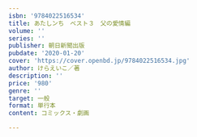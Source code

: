 ```yaml
---
isbn: '9784022516534'
title: あたしンち　ベスト３　父の愛情編
volume: ''
series: ''
publisher: 朝日新聞出版
pubdate: '2020-01-20'
cover: 'https://cover.openbd.jp/9784022516534.jpg'
author: けらえいこ／著
description: ''
price: '980'
genre: ''
target: 一般
format: 単行本
content: コミックス・劇画

---
```

